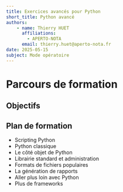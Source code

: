 ```yaml
---
title: Exercices avancés pour Python
short_title: Python avancé
authors: 
    - name: Thierry HUET
      affiliations: 
        - APERTO-NOTA
      email: thierry.huet@aperto-nota.fr
date: 2025-05-15
subject: Mode opératoire
---
```


# Parcours de formation

## Objectifs

## Plan de formation
- Scripting Python
- Python classique
- Le côté objet de Python
- Librairie standard et administration
- Formats de fichiers populaires
- La génération de rapports
- Aller plus loin avec Python
- Plus de frameworks
